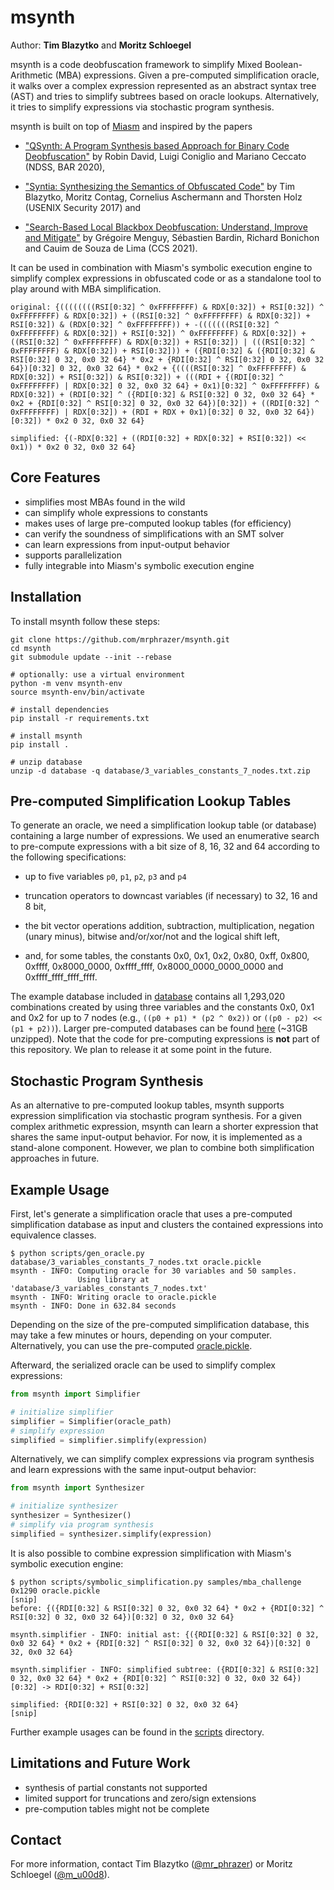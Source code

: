 # msynth
Author: **Tim Blazytko** and **Moritz Schloegel**

msynth is a code deobfuscation framework to simplify Mixed Boolean-Arithmetic (MBA) expressions. Given a pre-computed simplification oracle, it walks over a complex expression represented as an abstract syntax tree (AST) and tries to simplify subtrees based on oracle lookups. Alternatively, it tries to simplify expressions via stochastic program synthesis.  

msynth is built on top of [Miasm](https://github.com/cea-sec/miasm) and inspired by the papers 

* ["QSynth: A Program Synthesis based Approach for Binary Code Deobfuscation"](https://archive.bar/pdfs/bar2020-preprint9.pdf) by Robin David, Luigi Coniglio and Mariano Ceccato (NDSS, BAR 2020),

* ["Syntia: Synthesizing the Semantics of Obfuscated Code"](https://synthesis.to/papers/usenix17-syntia.pdf) by Tim Blazytko, Moritz Contag, Cornelius Aschermann and Thorsten Holz (USENIX Security 2017) and

* ["Search-Based Local Blackbox Deobfuscation: Understand, Improve and Mitigate"](https://binsec.github.io/assets/publications/papers/2021-ccs.pdf) by Grégoire Menguy, Sébastien Bardin, Richard Bonichon and Cauim de Souza de Lima (CCS 2021).


It can be used in combination with Miasm's symbolic execution engine to simplify complex expressions in obfuscated code or as a standalone tool to play around with MBA simplification.

```
original: {((((((((RSI[0:32] ^ 0xFFFFFFFF) & RDX[0:32]) + RSI[0:32]) ^ 0xFFFFFFFF) & RDX[0:32]) + ((RSI[0:32] ^ 0xFFFFFFFF) & RDX[0:32]) + RSI[0:32]) & (RDX[0:32] ^ 0xFFFFFFFF)) + -(((((((RSI[0:32] ^ 0xFFFFFFFF) & RDX[0:32]) + RSI[0:32]) ^ 0xFFFFFFFF) & RDX[0:32]) + ((RSI[0:32] ^ 0xFFFFFFFF) & RDX[0:32]) + RSI[0:32]) | (((RSI[0:32] ^ 0xFFFFFFFF) & RDX[0:32]) + RSI[0:32])) + ({RDI[0:32] & ({RDI[0:32] & RSI[0:32] 0 32, 0x0 32 64} * 0x2 + {RDI[0:32] ^ RSI[0:32] 0 32, 0x0 32 64})[0:32] 0 32, 0x0 32 64} * 0x2 + {((((RSI[0:32] ^ 0xFFFFFFFF) & RDX[0:32]) + RSI[0:32]) & RSI[0:32]) + (((RDI + {(RDI[0:32] ^ 0xFFFFFFFF) | RDX[0:32] 0 32, 0x0 32 64} + 0x1)[0:32] ^ 0xFFFFFFFF) & RDX[0:32]) + (RDI[0:32] ^ ({RDI[0:32] & RSI[0:32] 0 32, 0x0 32 64} * 0x2 + {RDI[0:32] ^ RSI[0:32] 0 32, 0x0 32 64})[0:32]) + ((RDI[0:32] ^ 0xFFFFFFFF) | RDX[0:32]) + (RDI + RDX + 0x1)[0:32] 0 32, 0x0 32 64})[0:32]) * 0x2 0 32, 0x0 32 64}

simplified: {(-RDX[0:32] + ((RDI[0:32] + RDX[0:32] + RSI[0:32]) << 0x1)) * 0x2 0 32, 0x0 32 64}
```


## Core Features

* simplifies most MBAs found in the wild
* can simplify whole expressions to constants
* makes uses of large pre-computed lookup tables (for efficiency)
* can verify the soundness of simplifications with an SMT solver
* can learn expressions from input-output behavior
* supports parallelization
* fully integrable into Miasm's symbolic execution engine

## Installation
To install msynth follow these steps:

```
git clone https://github.com/mrphrazer/msynth.git
cd msynth
git submodule update --init --rebase

# optionally: use a virtual environment
python -m venv msynth-env
source msynth-env/bin/activate

# install dependencies
pip install -r requirements.txt

# install msynth
pip install .

# unzip database
unzip -d database -q database/3_variables_constants_7_nodes.txt.zip
```


## Pre-computed Simplification Lookup Tables

To generate an oracle, we need a simplification lookup table (or database) containing a large number of expressions. We used an enumerative search to pre-compute expressions with a bit size of 8, 16, 32 and 64 according to the following specifications:

* up to five variables `p0`, `p1`, `p2`, `p3` and `p4`

* truncation operators to downcast variables (if necessary) to 32, 16 and 8 bit,

* the bit vector operations addition, subtraction, multiplication, negation (unary minus), bitwise and/or/xor/not and the logical shift left,

* and, for some tables, the constants 0x0, 0x1, 0x2, 0x80, 0xff, 0x800, 0xffff, 0x8000_0000, 0xffff_ffff, 0x8000_0000_0000_0000 and 0xffff_ffff_ffff_ffff.

The example database included in [database](/database/) contains all 1,293,020 combinations created by using three variables and the constants 0x0, 0x1 and 0x2 for up to 7 nodes (e.g., `((p0 + p1) * (p2 ^ 0x2))` or `((p0 - p2) << (p1 + p2))`). Larger pre-computed databases can be found [here](https://synthesis.to/code/simplification_databases.7z) (~31GB unzipped). Note that the code for pre-computing expressions is __not__ part of this repository. We plan to release it at some point in the future.

## Stochastic Program Synthesis

As an alternative to pre-computed lookup tables, msynth supports expression simplification via stochastic program synthesis. For a given complex arithmetic expression, msynth can learn a shorter expression that shares the same input-output behavior. For now, it is implemented as a stand-alone component. However, we plan to combine both simplification approaches in future.

## Example Usage

First, let's generate a simplification oracle that uses a pre-computed simplification database as input and clusters the contained expressions into equivalence classes.

```
$ python scripts/gen_oracle.py database/3_variables_constants_7_nodes.txt oracle.pickle
msynth - INFO: Computing oracle for 30 variables and 50 samples. 
               Using library at 'database/3_variables_constants_7_nodes.txt'
msynth - INFO: Writing oracle to oracle.pickle
msynth - INFO: Done in 632.84 seconds
```

Depending on the size of the pre-computed simplification database, this may take a few minutes or hours, depending on your computer. Alternatively, you can use the pre-computed [oracle.pickle](/oracle.pickle).

Afterward, the serialized oracle can be used to simplify complex expressions:

```python
from msynth import Simplifier

# initialize simplifier
simplifier = Simplifier(oracle_path)
# simplify expression
simplified = simplifier.simplify(expression)
```

Alternatively, we can simplify complex expressions via program synthesis and learn expressions with the same input-output behavior:

```python
from msynth import Synthesizer

# initialize synthesizer
synthesizer = Synthesizer()
# simplify via program synthesis
simplified = synthesizer.simplify(expression)
```

It is also possible to combine expression simplification with Miasm's symbolic execution engine:

```
$ python scripts/symbolic_simplification.py samples/mba_challenge 0x1290 oracle.pickle
[snip]
before: {({RDI[0:32] & RSI[0:32] 0 32, 0x0 32 64} * 0x2 + {RDI[0:32] ^ RSI[0:32] 0 32, 0x0 32 64})[0:32] 0 32, 0x0 32 64}

msynth.simplifier - INFO: initial ast: {({RDI[0:32] & RSI[0:32] 0 32, 0x0 32 64} * 0x2 + {RDI[0:32] ^ RSI[0:32] 0 32, 0x0 32 64})[0:32] 0 32, 0x0 32 64}

msynth.simplifier - INFO: simplified subtree: ({RDI[0:32] & RSI[0:32] 0 32, 0x0 32 64} * 0x2 + {RDI[0:32] ^ RSI[0:32] 0 32, 0x0 32 64})[0:32] -> RDI[0:32] + RSI[0:32]

simplified: {RDI[0:32] + RSI[0:32] 0 32, 0x0 32 64}
[snip]
```

Further example usages can be found in the [scripts](/scripts) directory.


## Limitations and Future Work

* synthesis of partial constants not supported
* limited support for truncations and zero/sign extensions
* pre-compution tables might not be complete

## Contact

For more information, contact Tim Blazytko ([@mr_phrazer](https://twitter.com/mr_phrazer)) or Moritz Schloegel ([@m_u00d8](https://twitter.com/m_u00d8)).
